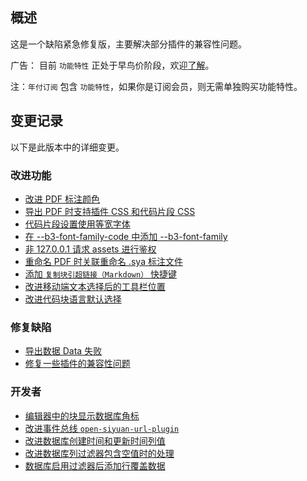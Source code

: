## 概述

这是一个缺陷紧急修复版，主要解决部分插件的兼容性问题。

广告： 目前 `功能特性` 正处于早鸟价阶段，欢迎[了解](https://b3log.org/siyuan/pricing.html)。

注：`年付订阅` 包含 `功能特性`，如果你是订阅会员，则无需单独购买功能特性。

## 变更记录

以下是此版本中的详细变更。

### 改进功能

* [改进 PDF 标注颜色](https://github.com/siyuan-note/siyuan/issues/9206)
* [导出 PDF 时支持插件 CSS 和代码片段 CSS](https://github.com/siyuan-note/siyuan/issues/9376)
* [代码片段设置使用等宽字体](https://github.com/siyuan-note/siyuan/issues/9385)
* [在 --b3-font-family-code 中添加 --b3-font-family](https://github.com/siyuan-note/siyuan/issues/9386)
* [非 127.0.0.1 请求 assets 进行鉴权](https://github.com/siyuan-note/siyuan/issues/9388)
* [重命名 PDF 时关联重命名 .sya 标注文件](https://github.com/siyuan-note/siyuan/issues/9390)
* [添加 `复制块引超链接（Markdown）` 快捷键](https://github.com/siyuan-note/siyuan/issues/9392)
* [改进移动端文本选择后的工具栏位置](https://github.com/siyuan-note/siyuan/issues/9393)
* [改进代码块语言默认选择](https://github.com/siyuan-note/siyuan/issues/9396)

### 修复缺陷

* [导出数据 Data 失败](https://github.com/siyuan-note/siyuan/issues/9389)
* [修复一些插件的兼容性问题](https://github.com/siyuan-note/siyuan/issues/9397)

### 开发者

* [编辑器中的块显示数据库角标](https://github.com/siyuan-note/siyuan/issues/8894)
* [改进事件总线 `open-siyuan-url-plugin`](https://github.com/siyuan-note/siyuan/pull/9256)
* [改进数据库创建时间和更新时间列值](https://github.com/siyuan-note/siyuan/issues/9391)
* [改进数据库列过滤器包含空值时的处理](https://github.com/siyuan-note/siyuan/issues/9394)
* [数据库启用过滤器后添加行覆盖数据](https://github.com/siyuan-note/siyuan/issues/9395)
